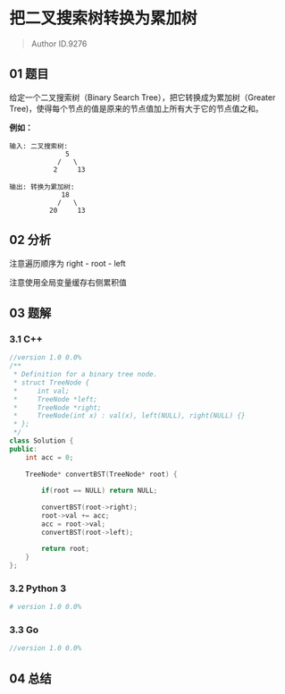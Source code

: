 # 把二叉搜索树转换为累加树
> Author ID.9276

## 01 题目

给定一个二叉搜索树（Binary Search Tree），把它转换成为累加树（Greater Tree)，使得每个节点的值是原来的节点值加上所有大于它的节点值之和。

**例如：**

```
输入: 二叉搜索树:
              5
            /   \
           2     13

输出: 转换为累加树:
             18
            /   \
          20     13
```

## 02 分析

注意遍历顺序为 right - root - left

注意使用全局变量缓存右侧累积值

## 03 题解

### 3.1 C++

```c++
//version 1.0 0.0%
/**
 * Definition for a binary tree node.
 * struct TreeNode {
 *     int val;
 *     TreeNode *left;
 *     TreeNode *right;
 *     TreeNode(int x) : val(x), left(NULL), right(NULL) {}
 * };
 */
class Solution {
public:
    int acc = 0;
    
    TreeNode* convertBST(TreeNode* root) {
        
        if(root == NULL) return NULL;
        
        convertBST(root->right);
        root->val += acc;
        acc = root->val;
        convertBST(root->left);
        
        return root;
    }
};
```

### 3.2 Python 3

```python
# version 1.0 0.0%

```

### 3.3 Go

```Go
//version 1.0 0.0%

```



## 04 总结

